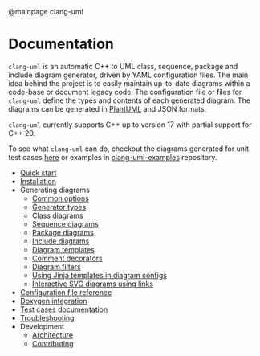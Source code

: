 @mainpage clang-uml

# Documentation

`clang-uml` is an automatic C++ to UML class, sequence, package and include diagram generator, driven by
YAML configuration files. The main idea behind the
project is to easily maintain up-to-date diagrams within a code-base or document
legacy code. The configuration file or files for `clang-uml` define the
types and contents of each generated diagram.
The diagrams can be generated in [PlantUML](https://plantuml.com) and JSON formats.

`clang-uml` currently supports C++ up to version 17 with partial support for C++ 20.

To see what `clang-uml` can do, checkout the diagrams generated for unit
test cases [here](./test_cases.md) or examples in
[clang-uml-examples](https://github.com/bkryza/clang-uml-examples) repository.

* [Quick start](./quick_start.md)
* [Installation](./installation.md)
* Generating diagrams
  * [Common options](./common_options.md)
  * [Generator types](./generator_types.md)
  * [Class diagrams](./class_diagrams.md)
  * [Sequence diagrams](./sequence_diagrams.md)
  * [Package diagrams](./package_diagrams.md)
  * [Include diagrams](./include_diagrams.md)
  * [Diagram templates](./diagram_templates.md)
  * [Comment decorators](./comment_decorators.md)
  * [Diagram filters](./diagram_filters.md)
  * [Using Jinja templates in diagram configs](./jinja_templates.md)
  * [Interactive SVG diagrams using links](./interactive_svg_diagrams.md)
* [Configuration file reference](./configuration_file.md)
* [Doxygen integration](./doxygen_integration.md)
* [Test cases documentation](./test_cases.md)
* [Troubleshooting](./troubleshooting.md)
* Development
  * [Architecture](./architecture.md)
  * [Contributing](../CONTRIBUTING.md)
